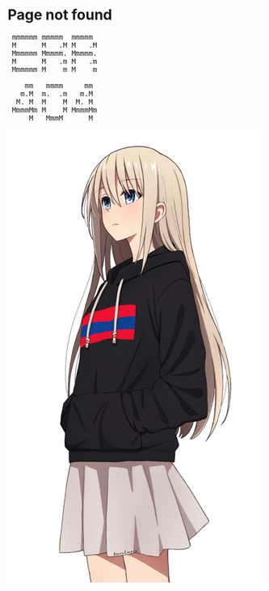 # Page not found
<pre>
 mmmmmm mmmmm  mmmmm 
 M      M   .M M   .M
 Mmmmmm Mmmmm. Mmmmm.
 M      M   .m M   .m
 Mmmmmm M    m M    m
                     
    mm   mmmm     mm 
   m.M  m.  .m   m.M 
  M. M  M    M  M. M 
 MmmmMm M    M MmmmMm
     M   MmmM      M  
</pre>
<img src="/embassy/embassygirl.png" />
